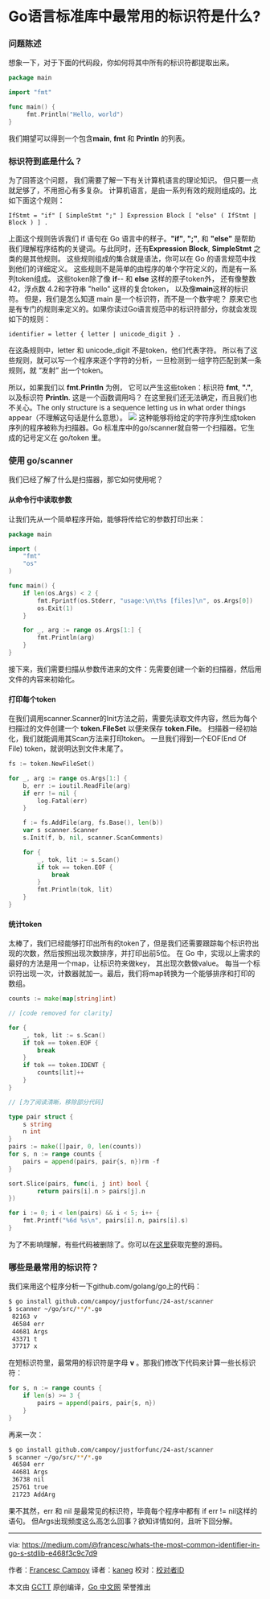 # Go语言标准库中最常用的标识符是什么?
### 问题陈述
想象一下，对于下面的代码段，你如何将其中所有的标识符都提取出来。

```go
package main

import "fmt"

func main() {
     fmt.Println("Hello, world")
}
```

我们期望可以得到一个包含**main**, **fmt** 和 **Println** 的列表。

### 标识符到底是什么？

为了回答这个问题， 我们需要了解一下有关计算机语言的理论知识。 但只要一点就足够了，不用担心有多复杂。
计算机语言，是由一系列有效的规则组成的。比如下面这个规则：

```
IfStmt = "if" [ SimpleStmt ";" ] Expression Block [ "else" ( IfStmt | Block ) ] .
```

上面这个规则告诉我们 if 语句在 Go 语言中的样子。**"if"**, **";"**, 和 **"else"** 是帮助我们理解程序结构的关键词。与此同时，还有**Expression Block**, **SimpleStmt** 之类的是其他规则。
这些规则组成的集合就是语法，你可以在 Go 的语言规范中找到他们的详细定义。
这些规则不是简单的由程序的单个字符定义的，而是有一系列token组成。 这些token除了像 **if**-- 和 **else** 这样的原子token外， 还有像整数 42，浮点数 4.2和字符串 "hello" 这样的复合token， 以及像**main**这样的标识符。
但是，我们是怎么知道 main 是一个标识符，而不是一个数字呢？ 原来它也是有专门的规则来定义的。如果你读过Go语言规范中的标识符部分，你就会发现如下的规则：
```
identifier = letter { letter | unicode_digit } .
```

在这条规则中，letter 和 unicode_digit 不是token，他们代表字符。 所以有了这些规则，就可以写一个程序来逐个字符的分析，一旦检测到一组字符匹配到某一条规则，就 “发射” 出一个token。

所以，如果我们以 **fmt.Println** 为例， 它可以产生这些token：标识符 **fmt**, **"."**, 以及标识符 **Println**. 这是一个函数调用吗？ 在这里我们还无法确定，而且我们也不关心。The only structure is a sequence letting us in what order things appear（不理解这句话是什么意思）。
![](https://cdn-images-1.medium.com/max/2000/0*RPIALvOWCycadJbW.png)
这种能够将给定的字符序列生成token序列的程序被称为扫描器。Go 标准库中的go/scanner就自带一个扫描器。它生成的记号定义在 go/token 里。

### 使用 go/scanner

我们已经了解了什么是扫描器，那它如何使用呢？
#### 从命令行中读取参数
让我们先从一个简单程序开始，能够将传给它的参数打印出来：

```go
package main

import (
	"fmt"
	"os"
)

func main() {
	if len(os.Args) < 2 {
		fmt.Fprintf(os.Stderr, "usage:\n\t%s [files]\n", os.Args[0])
		os.Exit(1)
	}

	for _, arg := range os.Args[1:] {
		fmt.Println(arg)
	}
}
```

接下来，我们需要扫描从参数传进来的文件：先需要创建一个新的扫描器，然后用文件的内容来初始化。

#### 打印每个token

在我们调用scanner.Scanner的Init方法之前，需要先读取文件内容，然后为每个扫描过的文件创建一个 **token.FileSet** 以便来保存 **token.File**。
扫描器一经初始化，我们就能调用其Scan方法来打印token。 一旦我们得到一个EOF(End Of File) token，就说明达到文件末尾了。

```go
fs := token.NewFileSet()

for _, arg := range os.Args[1:] {
	b, err := ioutil.ReadFile(arg)
	if err != nil {
		log.Fatal(err)
	}

	f := fs.AddFile(arg, fs.Base(), len(b))
	var s scanner.Scanner
	s.Init(f, b, nil, scanner.ScanComments)

	for {
		_, tok, lit := s.Scan()
		if tok == token.EOF {
			break
		}
		fmt.Println(tok, lit)
	}
}
```

#### 统计token
太棒了，我们已经能够打印出所有的token了，但是我们还需要跟踪每个标识符出现的次数，然后按照出现次数排序，并打印出前5位。
在 Go 中，实现以上需求的最好的方法是用一个map，让标识符来做key， 其出现次数做value。
每当一个标识符出现一次，计数器就加一。最后，我们将map转换为一个能够排序和打印的数组。

```go
counts := make(map[string]int)

// [code removed for clarity]

for {
	_, tok, lit := s.Scan()
	if tok == token.EOF {
		break
	}
	if tok == token.IDENT {
		counts[lit]++
	}
}

// [为了阅读清晰，移除部分代码]

type pair struct {
	s string
	n int
}
pairs := make([]pair, 0, len(counts))
for s, n := range counts {
	pairs = append(pairs, pair{s, n})rm -f 
}

sort.Slice(pairs, func(i, j int) bool {
        return pairs[i].n > pairs[j].n
})

for i := 0; i < len(pairs) && i < 5; i++ {
	fmt.Printf("%6d %s\n", pairs[i].n, pairs[i].s)
}
```
为了不影响理解，有些代码被删除了。你可以在[这里](https://github.com/campoy/justforfunc/blob/master/24-go-scanner/main.go)获取完整的源码。
### 哪些是最常用的标识符？
我们来用这个程序分析一下github.com/golang/go上的代码：

```bash
$ go install github.com/campoy/justforfunc/24-ast/scanner
$ scanner ~/go/src/**/*.go
 82163 v
 46584 err
 44681 Args
 43371 t
 37717 x
```

在短标识符里，最常用的标识符是字母 **v** 。那我们修改下代码来计算一些长标识符：

```go
for s, n := range counts {
	if len(s) >= 3 {
		pairs = append(pairs, pair{s, n})
	}
}
```


再来一次：

```bash
$ go install github.com/campoy/justforfunc/24-ast/scanner
$ scanner ~/go/src/**/*.go
 46584 err
 44681 Args
 36738 nil
 25761 true
 21723 AddArg
```

果不其然，err 和 nil 是最常见的标识符，毕竟每个程序中都有 if err != nil这样的语句。 但Args出现频度这么高怎么回事？欲知详情如何，且听下回分解。

----------------

via: https://medium.com/@francesc/whats-the-most-common-identifier-in-go-s-stdlib-e468f3c9c7d9

作者：[Francesc Campoy](https://medium.com/@francesc)
译者：[kaneg](https://github.com/kaneg)
校对：[校对者ID](https://github.com/校对者ID)

本文由 [GCTT](https://github.com/studygolang/GCTT) 原创编译，[Go 中文网](https://studygolang.com/) 荣誉推出
